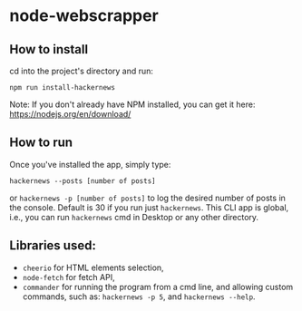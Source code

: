 # node-webscrapper

## How to install
cd into the project's directory and run:
```
npm run install-hackernews
```
Note: If you don't already have NPM installed, you can get it here: https://nodejs.org/en/download/

## How to run
Once you've installed the app, simply type:
```
hackernews --posts [number of posts]
```
or `hackernews -p [number of posts]`
to log the desired number of posts in the console. Default is 30 if you run just `hackernews`.
This CLI app is global, i.e., you can run `hackernews` cmd in Desktop or any other directory.

## Libraries used:
- `cheerio` for HTML elements selection,
- `node-fetch` for fetch API,
- `commander` for running the program from a cmd line, and allowing custom commands, such as: `hackernews -p 5`, and `hackernews --help`.
